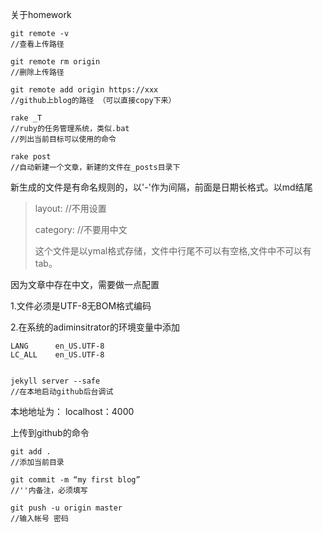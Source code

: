 关于homework

	git remote -v    
	//查看上传路径

	git remote rm origin
	//删除上传路径

	git remote add origin https://xxx 
	//github上blog的路径 （可以直接copy下来）

	rake _T 
	//ruby的任务管理系统，类似.bat
	//列出当前目标可以使用的命令
		 
	rake post
	//自动新建一个文章，新建的文件在_posts目录下

新生成的文件是有命名规则的，以'-'作为间隔，前面是日期长格式。以md结尾

>layout:  //不用设置
>
>category: //不要用中文
>
>这个文件是以ymal格式存储，文件中行尾不可以有空格,文件中不可以有tab。

因为文章中存在中文，需要做一点配置

1.文件必须是UTF-8无BOM格式编码

2.在系统的adiminsitrator的环境变量中添加

	LANG      en_US.UTF-8
	LC_ALL    en_US.UTF-8


	jekyll server --safe
	//在本地启动github后台调试


本地地址为： localhost：4000

上传到github的命令

	git add .
	//添加当前目录

	git commit -m “my first blog” 
	//''内备注，必须填写

	git push -u origin master
	//输入帐号 密码














